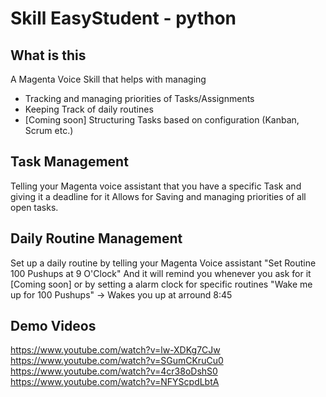 # Skill EasyStudent - python

## What is this
A Magenta Voice Skill that helps with managing
* Tracking and managing priorities of Tasks/Assignments
* Keeping Track of daily routines
* [Coming soon] Structuring Tasks based on configuration (Kanban, Scrum etc.)

## Task Management
Telling your Magenta voice assistant that you have a specific Task and giving it a deadline for it
Allows for Saving and managing priorities of all open tasks.

## Daily Routine Management
Set up a daily routine by telling your Magenta Voice assistant "Set Routine 100 Pushups at 9 O'Clock"
And it will remind you whenever you ask for it [Coming soon] or by setting a alarm clock for specific routines
"Wake me up for 100 Pushups" -> Wakes you up at arround 8:45

## Demo Videos
https://www.youtube.com/watch?v=lw-XDKg7CJw 
https://www.youtube.com/watch?v=SGumCKruCu0 
https://www.youtube.com/watch?v=4cr38oDshS0 
https://www.youtube.com/watch?v=NFYScpdLbtA 
